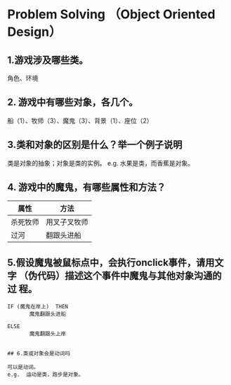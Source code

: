 # Problem Solving （Object Oriented Design）

## 1.游戏涉及哪些类。
角色、环境


## 2. 游戏中有哪些对象，各几个。

船（1）、牧师（3）、魔鬼（3）、背景（1）、座位（2）

## 3.类和对象的区别是什么？举一个例子说明 

类是对象的抽象；对象是类的实例。
e.g. 水果是类，而香蕉是对象。

## 4. 游戏中的魔鬼，有哪些属性和方法？ 
属性|方法|
--|--|
杀死牧师|用叉子叉牧师
过河|翻跟头进船

## 5.假设魔鬼被鼠标点中，会执行onclick事件，请用文字 （伪代码）描述这个事件中魔鬼与其他对象沟通的过 程。 

```
IF (魔鬼在岸上)  THEN 
       魔鬼翻跟头进船

ELSE
       魔鬼翻跟头上岸


## 6.类或对象会是动词吗

可以是动词。
e.g.  运动是类，跑步是对象。